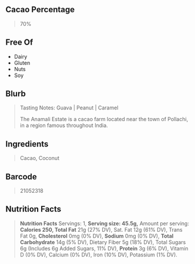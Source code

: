 ## Cacao Percentage
> 70%

## Free Of
- Dairy
- Gluten
- Nuts
- Soy

## Blurb
> Tasting Notes: Guava | Peanut | Caramel 
> 
> The Anamali Estate is a cacao farm located near the town of Pollachi, in a region famous throughout India.

## Ingredients
> Cacao, Coconut

## Barcode
> 21052318

## Nutrition Facts
> **Nutrition Facts** Servings: 1, **Serving size: 45.5g,** Amount per serving: **Calories 250, Total Fat** 21g (27% DV), Sat. Fat 12g (61% DV), Trans Fat 0g, **Cholesterol** 0mg (0% DV), **Sodium** 0mg (0% DV), **Total Carbohydrate** 14g (5% DV), Dietary Fiber 5g (18% DV), Total Sugars 6g (Includes 6g Added Sugars, 11% DV), **Protein** 3g (6% DV), Vitamin D (0% DV), Calcium (0% DV), Iron (10% DV), Potassium (1% DV).

